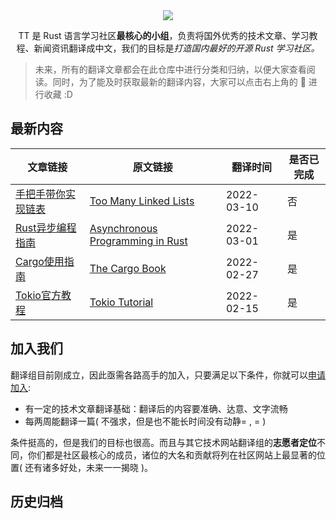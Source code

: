 <div align="center">
    <img src="https://github.com/studyrs/TT/blob/main/assets/logo.png?raw=true">
</div>

<p align="center">TT 是 Rust 语言学习社区<strong>最核心的小组</strong>，负责将国外优秀的技术文章、学习教程、新闻资讯翻译成中文，我们的目标是<i>打造国内最好的开源 Rust 学习社区。</i></p>

> 未来，所有的翻译文章都会在此仓库中进行分类和归纳，以便大家查看阅读。同时，为了能及时获取最新的翻译内容，大家可以点击右上角的 🌟 进行收藏 :D

## 最新内容

| 文章链接 | 原文链接 | 翻译时间 | 是否已完成 |
| ------- | ------ | ------- | -------- |
| [手把手带你实现链表](https://github.com/studyrs/too-many-lists) | [Too Many Linked Lists](https://rust-unofficial.github.io/too-many-lists/) | 2022-03-10 | 否 |
| [Rust异步编程指南](https://github.com/studyrs/async-book) | [Asynchronous Programming in Rust](https://rust-lang.github.io/async-book/) | 2022-03-01 | 是 |
| [Cargo使用指南](https://github.com/studyrs/cargo-book) | [The Cargo Book](https://doc.rust-lang.org/stable/cargo/index.html) | 2022-02-27 | 是 |
| [Tokio官方教程](https://github.com/studyrs/tokio-course) | [Tokio Tutorial](https://tokio.rs/tokio/tutorial) | 2022-02-15 | 是 |


## 加入我们

翻译组目前刚成立，因此亟需各路高手的加入，只要满足以下条件，你就可以[申请加入](https://github.com/studyrs/RustTT/issues/new?template=membership-application.yaml):

- 有一定的技术文章翻译基础：翻译后的内容要准确、达意、文字流畅
- 每两周能翻译一篇( 不强求，但是也不能长时间没有动静= , = )
  
条件挺高的，但是我们的目标也很高。而且与其它技术网站翻译组的**志愿者定位**不同，你们都是社区最核心的成员，诸位的大名和贡献将列在社区网站上最显著的位置( 还有诸多好处，未来一一揭晓 )。
    
## 历史归档
  




